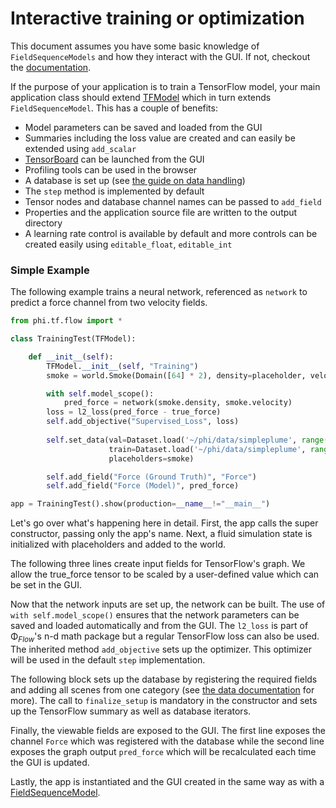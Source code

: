# Interactive training or optimization

This document assumes you have some basic knowledge of `FieldSequenceModels` and how they interact with the GUI.
If not, checkout the [documentation](Browser_GUI.md).

If the purpose of your application is to train a TensorFlow model, your main application class should extend [TFModel](../phi/tf/model.py) which in turn extends `FieldSequenceModel`.
This has a couple of benefits:

- Model parameters can be saved and loaded from the GUI
- Summaries including the loss value are created and can easily be extended using `add_scalar`
- [TensorBoard](https://www.tensorflow.org/guide/summaries_and_tensorboard) can be launched from the GUI
- Profiling tools can be used in the browser
- A database is set up (see [the guide on data handling](Reading_and_Writing_Data.md))
- The `step` method is implemented by default
- Tensor nodes and database channel names can be passed to `add_field`
- Properties and the application source file are written to the output directory
- A learning rate control is available by default and more controls can be created easily using `editable_float`, `editable_int`

### Simple Example

The following example trains a neural network, referenced as `network` to predict a force channel from two velocity fields.

```python
from phi.tf.flow import *

class TrainingTest(TFModel):

    def __init__(self):
        TFModel.__init__(self, "Training")
        smoke = world.Smoke(Domain([64] * 2), density=placeholder, velocity=placeholder)

        with self.model_scope():
            pred_force = network(smoke.density, smoke.velocity)
        loss = l2_loss(pred_force - true_force)
        self.add_objective("Supervised_Loss", loss)
        
        self.set_data(val=Dataset.load('~/phi/data/simpleplume', range(10)),
                      train=Dataset.load('~/phi/data/simpleplume', range(10,100)),
                      placeholders=smoke)

        self.add_field("Force (Ground Truth)", "Force")
        self.add_field("Force (Model)", pred_force)

app = TrainingTest().show(production=__name__!="__main__")
```

Let's go over what's happening here in detail.
First, the app calls the super constructor, passing only the app's name.
Next, a fluid simulation state is initialized with placeholders and added to the world.

The following three lines create input fields for TensorFlow's graph. We allow the true_force tensor to be scaled by a user-defined value which can be set in the GUI.

Now that the network inputs are set up, the network can be built. The use of `with self.model_scope()` ensures that the network parameters can be saved and loaded automatically and from the GUI.
The `l2_loss` is part of Φ<sub>*Flow*</sub>'s n-d math package but a regular TensorFlow loss can also be used.
The inherited method `add_objective` sets up the optimizer. This optimizer will be used in the default `step` implementation.

The following block sets up the database by registering the required fields and adding all scenes from one category (see [the data documentation](Reading_and_Writing_Data.md) for more).
The call to `finalize_setup` is mandatory in the constructor and sets up the TensorFlow summary as well as database iterators.

Finally, the viewable fields are exposed to the GUI. The first line exposes the channel `Force` which was registered with the database while the second line exposes the graph output `pred_force` which will be recalculated each time the GUI is updated.

Lastly, the app is instantiated and the GUI created in the same way as with a [FieldSequenceModel](../phi/model.py).

